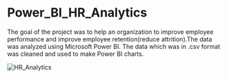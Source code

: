 # Power_BI_HR_Analytics
 The goal of the project was to help an organization to improve employee performance and improve employee retention(reduce attrition).The data was analyzed using Microsoft Power BI. The data which was in .csv format was cleaned and used to make Power BI charts.

![HR_Analytics](https://github.com/Maithri-Hegde/Power_BI_HR_Analytics/assets/81279183/c2ebe3d3-2344-424d-a36e-093f612992e9)
